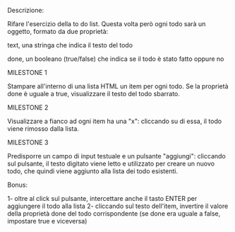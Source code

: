 Descrizione:

Rifare l'esercizio della to do list. Questa volta però ogni todo sarà un oggetto, formato da due proprietà:

text, una stringa che indica il testo del todo

done, un booleano (true/false) che indica se il todo è stato fatto oppure no



MILESTONE 1

Stampare all'interno di una lista HTML un item per ogni todo. Se la proprietà done è uguale a true, visualizzare il testo del todo sbarrato.

MILESTONE 2

Visualizzare a fianco ad ogni item ha una "x": cliccando su di essa, il todo viene rimosso dalla lista.

MILESTONE 3

Predisporre un campo di input testuale e un pulsante "aggiungi": cliccando sul pulsante, il testo digitato viene letto e utilizzato per creare un nuovo todo, che quindi viene aggiunto alla lista dei todo esistenti.

Bonus:

1- oltre al click sul pulsante, intercettare anche il tasto ENTER per aggiungere il todo alla lista
2- cliccando sul testo dell'item, invertire il valore della proprietà done del todo corrispondente (se done era uguale a false, impostare true e viceversa)